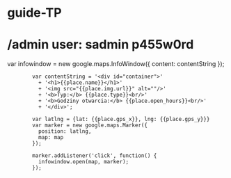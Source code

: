 # guide-TP
# /admin user: sadmin p455w0rd

var infowindow = new google.maps.InfoWindow({
              content: contentString
            });

            var contentString = '<div id="container">'
              + '<h1>{{place.name}}</h1>'
              + '<img src="{{place.img.url}}" alt=""/>'
              + '<b>Typ:</b> {{place.type}}<br/>'
              + '<b>Godziny otwarcia:</b> {{place.open_hours}}<br/>'
              + '</div>';

            var latlng = {lat: {{place.gps_x}}, lng: {{place.gps_y}}}
            var marker = new google.maps.Marker({
              position: latlng,
              map: map
            });

            marker.addListener('click', function() {
              infowindow.open(map, marker);
            });